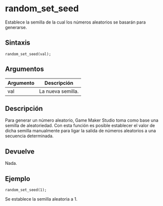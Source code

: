 # random_set_seed

Establece la semilla de la cual los números aleatorios se basarán para generarse.

## Sintaxis

  
```gml  
random_set_seed(val);  
```  

## Argumentos

Argumento|Descripción|  
---|---|  
val|La nueva semilla.|  

## Descripción

Para generar un número aleatorio, Game Maker Studio toma como base una semilla de aleatoriedad. Con esta función es posible establecer el valor de dicha semilla manualmente para ligar la salida de números aleatorios a una secuencia determinada.

## Devuelve

Nada.

## Ejemplo

  
```gml  
random_set_seed(1);  
```  
Se establece la semilla aleatoria a 1.